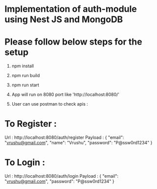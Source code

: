 # Implementation of auth-module using Nest JS and MongoDB
# Please follow below steps for the setup

1. npm install

2. npm run build

3. npm run start

4. App will run on 8080 port like 'http://localhost:8080/'

5. User can use postman to check apis :

# To Register : 
Url : http://localhost:8080/auth/register
Payload : {
    "email": "vrushu@gmail.com",
    "name": "Vrushu",
    "password": "P@ssw0rd1234"
}

# To Login : 
Url : http://localhost:8080/auth/login
Payload : {
    "email": "vrushu@gmail.com",
    "password": "P@ssw0rd1234"
}